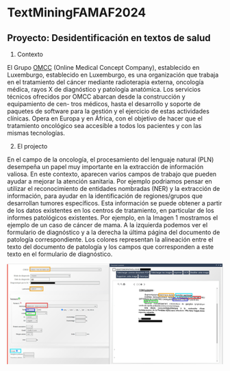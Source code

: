 # TextMiningFAMAF2024
## Proyecto: Desidentificación en textos de salud

1. Contexto

El Grupo [OMCC](https://www.omcc.lu/) (Online Medical Concept Company), establecido en Luxemburgo, establecido en
Luxemburgo, es una organización que trabaja en el tratamiento del cáncer mediante radioterapia
externa, oncologı́a médica, rayos X de diagnóstico y patologı́a anatómica.
Los servicios técnicos ofrecidos por OMCC abarcan desde la construcción y equipamiento de cen-
tros médicos, hasta el desarrollo y soporte de paquetes de software para la gestión y el ejercicio de
estas actividades clı́nicas. Opera en Europa y en África, con el objetivo de hacer que el tratamiento
oncológico sea accesible a todos los pacientes y con las mismas tecnologı́as.

2. El projecto

En el campo de la oncologı́a, el procesamiento del lenguaje natural (PLN) desempeña un papel muy
importante en la extracción de información valiosa. En este contexto, aparecen varios campos de
trabajo que pueden ayudar a mejorar la atención sanitaria. Por ejemplo podriamos pensar en utilizar
el reconocimiento de entidades nombradas (NER) y la extracción de información, para ayudar en
la identificación de regiones/grupos que desarrollan tumores especı́ficos. Esta información se puede
obtener a partir de los datos existentes en los centros de tratamiento, en particular de los informes
patológicos existentes. Por ejemplo, en la Imagen 1 mostramos el ejemplo de un caso de cáncer de
mama. A la izquierda podemos ver el formulario de diagnóstico y a la derecha la última página
del documento de patologı́a correspondiente. Los colores representan la alineación entre el texto del
documento de patologı́a y los campos que corresponden a este texto en el formulario de diagnóstico.

![Imagen 1](/img/exemple_syst.jpg)
